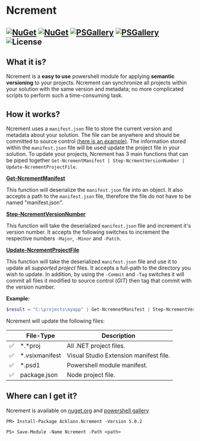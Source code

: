 # Ncrement
[![NuGet](https://img.shields.io/nuget/v/Acklann.Ncrement.svg)](https://www.nuget.org/packages/Acklann.Ncrement/)
[![NuGet](https://img.shields.io/nuget/dt/Acklann.Ncrement.svg)](https://www.nuget.org/packages/Acklann.Ncrement/)
[![PSGallery](https://img.shields.io/powershellgallery/v/Ncrement.svg)](https://www.powershellgallery.com/packages/Ncrement)
[![PSGallery](https://img.shields.io/powershellgallery/dt/Ncrement.svg)](https://www.powershellgallery.com/packages/Ncrement)
![License](https://img.shields.io/badge/license-MIT-lightgrey.svg)
---

## What it is?

Ncrement is a **easy to use** powershell module for applying **semantic versioning** to your projects. Ncrement can synchronize all projects within your solution with the same version and metadata; no more complicated scripts to perform such a time-consuming task.

## How it works?

Ncrement uses a `manifest.json` file to store the current version and metadata about your solution. The file can be anywhere and should be committed to source control [(here is an example)](/samples/manifest.json). The information stored within the `manifest.json` file will be used update the project file in your solution. To update your projects, Ncrement has 3 main functions that can be piped together `Get-NcrementManifest | Step-NcrmentVersionNumber | Update-NcrementProjectFile`.

**[Get-NcrementManifest](/src/Ncrement/Public/Get-NcrementManifest.ps1)**

This function will deserialize the `manifest.json` file into an object. It also accepts a path to the `manifest.json` file, therefore the file do not have to be named "manifest.json".

**[Step-NcrementVersionNumber](/src/Ncrement/Public/Step-NcrementVersionNumber.ps1)**

This function will take the deserialized `manifest.json` file and increment it's version number. It accepts the following switches to increment the respective numbers `-Major`, `-Minor` and `-Patch`. 

**[Update-NcrementProjectFile](/src/Ncrement/Public/Update-NcrementProjectFile.ps1)**

This function will take the deserialized `manifest.json` file and use it to update all *supported project* files. It accepts a full-path to the directory you wish to update. In addition, by using the `-Commit` and `-Tag` switches it will commit all files it modified to source control (*GIT*) then tag that commit with the version number.

**Example:** 
```powershell
$result = "C:\projects\myapp" | Get-NcremnetManifest | Step-NcrementVersionNumber -Patch | Update-NcrementProjectFile "C:\projects\myapp\src" -Commit`;
```

Ncrement will update the following files:

|                       | File-Type      | Description |
|-----------------------|----------------|-------------|
| :white_check_mark:    | *.*proj        | All .NET project files.
| :white_check_mark:    | *.vsixmanifest | Visual Studio Extension manifest file.
| :white_check_mark:    | *.psd1         | Powershell module manifest.
| :white_check_mark:    | package.json   | Node project file.

## Where can I get it?

Ncrement is available on [nuget.org](https://www.nuget.org/packages/Acklann.Ncrement/) and [powershell gallery](https://www.powershellgallery.com/packages/Ncrement/)

`PM> Install-Package Acklann.Ncrement -Version 5.0.2 `

`PS> Save-Module -Name Ncrement -Path <path>` 

